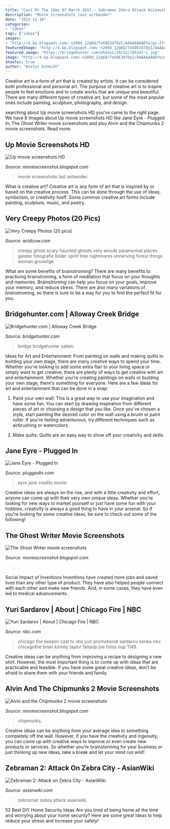 ```yaml
---
title: "Cast Of The Ides Of March 2011 ~ Zebraman Zebra Attack Asianwiki"
description: "Movie screenshots last airbender"
date: "2022-11-10"
categories:
- "ideas"
tags: ["ideas"]
images:
- "http://4.bp.blogspot.com/-n289d_12q6Q/ToG9E3d7OyI/AAAAAAAADYo/gs-ZY44Hvzg/s1600/up-hd-movie-screenshots6.jpg"
featuredImage: "http://4.bp.blogspot.com/-n289d_12q6Q/ToG9E3d7OyI/AAAAAAAADYo/gs-ZY44Hvzg/s1600/up-hd-movie-screenshots6.jpg"
featured_image: "https://bridgehunter.com/photos/19/52/195247-L.jpg"
image: "http://4.bp.blogspot.com/-n289d_12q6Q/ToG9E3d7OyI/AAAAAAAADYo/gs-ZY44Hvzg/s1600/up-hd-movie-screenshots6.jpg"
ShowToc: true
author: "Austyn Schmidt"
---
```



Creative art is a form of art that is created by artists. It can be considered both professional and personal art. The purpose of creative art is to inspire people to feel emotions and to create works that are unique and beautiful. There are many different types of creative art, but some of the most popular ones include painting, sculpture, photography, and design.

	

		
searching about Up movie screenshots HD you've came to the right page. We have 8 Images about Up movie screenshots HD like Jane Eyre - Plugged In, The Ghost Writer movie screenshots and also Alvin and the Chipmunks 2 movie screenshots. Read more:
		
    
## Up Movie Screenshots HD

<img loading=lazy src="http://4.bp.blogspot.com/-n289d_12q6Q/ToG9E3d7OyI/AAAAAAAADYo/gs-ZY44Hvzg/s1600/up-hd-movie-screenshots6.jpg" onerror="this.onerror=null;this.src='https://tse4.mm.bing.net/th?id=OIP.hQ15FnNUY9CScg6FM0fHiwHaEK&amp;pid=15.1';" alt="Up movie screenshots HD">

_Source: moviescreenshot.blogspot.com_

>movie screenshots last airbender. 

	

What is creative art?
Creative art is any form of art that is inspired by or based on the creative process. This can be done through the use of ideas, symbolism, or creativity itself. Some common creative art forms include painting, sculpture, music, and poetry.

    
## Very Creepy Photos (20 Pics)

<img loading=lazy src="https://cdn.acidcow.com/pics/20171127/vintage_creepy_photos_09.jpg" onerror="this.onerror=null;this.src='https://tse1.mm.bing.net/th?id=OIP.HmbrC7dRW1FKbB65G2VGDgAAAA&amp;pid=15.1';" alt="Very Creepy Photos (20 pics)">

_Source: acidcow.com_

>creepy ghost scary haunted ghosts very woods paranormal places geister fotografie bilder spirit tree nightmares unnerving forest things woman gruselige. 

	

What are some benefits of brainstroming?
There are many benefits to practicing brainstroming, a form of meditation that focus on your thoughts and memories. Brainstroming can help you focus on your goals, improve your memory, and reduce stress. There are also many variations of brainstroming, so there is sure to be a way for you to find the perfect fit for you.

    
## Bridgehunter.com | Alloway Creek Bridge

<img loading=lazy src="https://bridgehunter.com/photos/19/52/195247-L.jpg" onerror="this.onerror=null;this.src='https://tse4.mm.bing.net/th?id=OIP.d4fodgfdpif6yKJWKMQ_4wHaFj&amp;pid=15.1';" alt="Bridgehunter.com | Alloway Creek Bridge">

_Source: bridgehunter.com_

>bridge bridgehunter salem. 

	

Ideas for Art and Entertainment: From painting on walls and making quilts to building your own stage, there are many creative ways to spend your time.
Whether you're looking to add some extra flair to your living space or simply want to get creative, there are plenty of ways to get creative with art and entertainment. Whether you're creating paintings on walls or building your own stage, there's something for everyone. Here are a few ideas for art and entertainment that can be done in a snap:
1. Paint your own wall: This is a great way to use your imagination and have some fun. You can start by drawing inspiration from different pieces of art or choosing a design that you like. Once you've chosen a style, start painting the desired color on the wall using a brush or paint roller. If you're feeling adventurous, try different techniques such as airbrushing or watercolors.

2. Make quilts: Quilts are an easy way to show off your creativity and skills.

    
## Jane Eyre - Plugged In

<img loading=lazy src="https://www.pluggedin.com/wp-content/uploads/2019/12/jane-eyre-1024x682.jpg" onerror="this.onerror=null;this.src='https://tse3.mm.bing.net/th?id=OIP.i3K75ApUEspOqkN5IV64aQHaE7&amp;pid=15.1';" alt="Jane Eyre - Plugged In">

_Source: pluggedin.com_

>eyre jane credits movie. 

	

Creative ideas are always on the rise, and with a little creativity and effort, anyone can come up with their very own unique ideas. Whether you're looking for new ways to market yourself or just have some fun with your hobbies, creativity is always a good thing to have in your arsenal. So if you're looking for some creative ideas, be sure to check out some of the following!

    
## The Ghost Writer Movie Screenshots

<img loading=lazy src="https://3.bp.blogspot.com/-Q0OKEG60c6k/Te2gCYuik_I/AAAAAAAABOY/HM9n4-PCLNI/s1600/The-Ghost-Writer-movie-screenshots12.jpg" onerror="this.onerror=null;this.src='https://tse2.mm.bing.net/th?id=OIP.tAjRJceuhBks9quFuYdq5wHaDI&amp;pid=15.1';" alt="The Ghost Writer movie screenshots">

_Source: moviescreenshot.blogspot.com_

>. 

	

Social Impact of Inventions
Inventions have created more jobs and saved lives than any other type of product. They have also helped people connect with each other and make new friends. And, in some cases, they have even led to medical advancements.

    
## Yuri Sardarov | About | Chicago Fire | NBC

<img loading=lazy src="http://www.nbc.com/sites/nbcunbc/files/files/images/2013/11/08/NUP_157504_1149.JPG" onerror="this.onerror=null;this.src='https://tse1.mm.bing.net/th?id=OIP.1QX7UNUVNyxyqMI02cIsqwHaJ4&amp;pid=15.1';" alt="Yuri Sardarov | About | Chicago Fire | NBC">

_Source: nbc.com_

>chicago fire season cast tv otis yuri promotional sardarov series nbc chicagofire brian kinney taylor fanpop joe fotos nup 1149. 

	

Creative ideas can be anything from improving a recipe to designing a new shirt. However, the most important thing is to come up with ideas that are practicable and feasible. If you have some great creative ideas, don't be afraid to share them with your friends and family.

    
## Alvin And The Chipmunks 2 Movie Screenshots

<img loading=lazy src="https://4.bp.blogspot.com/-lnlv9m2empQ/TdZk0AUROGI/AAAAAAAAAdM/TAabFEblsqY/s1600/alvin-and-the-chipmunks-2-movie-screenshots13.jpg" onerror="this.onerror=null;this.src='https://tse2.mm.bing.net/th?id=OIP.XDNJR-vNOpzIGDGMSrsckAHaD8&amp;pid=15.1';" alt="Alvin and the Chipmunks 2 movie screenshots">

_Source: moviescreenshot.blogspot.com_

>chipmunks. 

	

Creative ideas can be anything from your average idea to something completely off the wall. However, if you have the creativity and ingenuity, you can come up with creative ways to improve or even create new products or services. So whether you’re brainstorming for your business or just thinking up new ideas, take a break and let your mind run wild!

    
## Zebraman 2: Attack On Zebra City - AsianWiki

<img loading=lazy src="http://asianwiki.com/images/c/c5/Zebraman_2-_Attack_on_Zebra_City-0005.jpg" onerror="this.onerror=null;this.src='https://tse3.mm.bing.net/th?id=OIP.-WUgCEaxdyuIuhiPEypJ4wHaE7&amp;pid=15.1';" alt="Zebraman 2: Attack on Zebra City - AsianWiki">

_Source: asianwiki.com_

>zebraman zebra attack asianwiki. 

	

52 Best DIY Home Security Ideas
Are you tired of being home all the time and worrying about your home security? Here are some great ideas to help reduce your stress and increase your safety!

